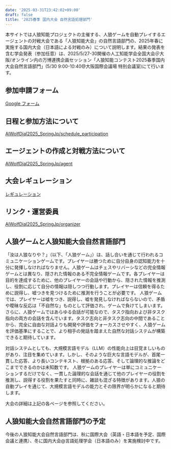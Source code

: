 ```yaml
---
date: '2025-03-31T23:42:02+09:00'
draft: false
title: '2025春季 国内大会 自然言語処理部門'
---
```


本サイトでは人狼知能プロジェクトの主催する、人狼ゲームを自動プレイするエージェントの対戦大会である「人狼知能大会」の自然言語部門の、2025年春に実施する国内大会（日本語による対戦のみ）について説明します。結果の発表を含む学会発表（参加任意）は、2025/5/27-30開催の人工知能学会全国大会＠大阪/オンライン内の万博連携企画セッション「人狼知能コンテスト2025春季国内大会自然言語部門」(5/30 9:00-10:40@大阪国際会議場 特別会議室)にて行います。

## 参加申請フォーム

[Google フォーム](https://docs.google.com/forms/d/e/1FAIpQLSfmxdM1Op5jM5dIi3ViElr6O3_JwQ5GnbWu7_FJSX7lxeOqBg/viewform?usp=dialog)

## 日程と参加方法について

[AIWolfDial2025_SpringJp/schedule_participation](/menu/AIWolfDial2025_SpringJp/schedule_participation)

## エージェントの作成と対戦方法について

[AIWolfDial2025_SpringJp/agent](/menu/AIWolfDial2025_SpringJp/agent)

## 大会レギュレーション

[レギュレーション](/menu/regulation)

## リンク・運営委員

[AIWolfDial2025_SpringJp/organizer](/menu/AIWolfDial2025_SpringJp/organizer)

## 人狼ゲームと人狼知能大会自然言語部門

「汝は人狼なりや？」（以下、「人狼ゲーム」）は、話し合いを通じて行われるコミュニケーションゲームです。プレイヤーは勝つために自分自身の認知能力を十分に発揮しなければなりません。人狼ゲームはチェスやリバーシなどの完全情報ゲームとは異なり、隠された情報のある不完全情報ゲームです。各プレイヤーは目的を達成するために、他のプレイヤーの会話や行動から、隠された情報を推測し、役割に応じて自分の情報は隠しつつ行動します。プレイヤーは信頼を得るために説得し、嘘つきを見つけるために推測を行うことが必要です。
人狼ゲームでは、プレイヤーは嘘をつき、説得し、嘘を発見しなければならないので、矛盾や曖昧な反応は「不自然な」ものとして評価され、ゲームで負けてしまいます。さらに、人狼ゲームではあらゆる会話が可能なので、タスク指向および非タスク指向の両方の会話を含んでいます。タスク志向と非タスク志向の中間であることから、完全に自由な対話よりも開発や評価をフォーカスさせやすく、人狼ゲームを評価基準にすることで、より相手の発話を踏まえた自然な対話システムが構築できると期待しています。

対話システムとしても、大規模言語モデル（LLM）の性能向上は目覚ましいものがあり、注目を集めています。しかし、そのような巨大な言語モデルが、首尾一貫した応答、より長いコンテキスト、根拠のある応答、そして論理的な推論をどこまでできるのかは未知数です。
人狼ゲームのプレイヤーは単にコミュニケーションするだけでなく、一貫した論理的な会話を通じて他のプレイヤーの役割を推測し、説得する役割を果たすと同時に、雑談も混ざる特徴があります。人狼の自動プレイを通じて、大規模言語モデルの能力とその限界が明らかになると期待します。

大会の詳細は上記の各ページを参照してください。

## 人狼知能大会自然言語部門の予定

今後の人狼知能大会自然言語部門は、秋に国際大会（英語・日本語を予定、国際会議と連携）、冬に国内大会@言語処理学会（日本語のみ）を実施検討中です。

